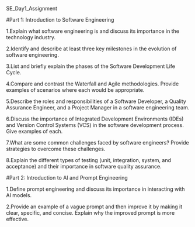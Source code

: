 SE_Day1_Assignment

#Part 1: Introduction to Software Engineering

1.Explain what software engineering is and discuss its importance in the technology industry. 

2.Identify and describe at least three key milestones in the evolution of software engineering.  

3.List and briefly explain the phases of the Software Development Life Cycle.

4.Compare and contrast the Waterfall and Agile methodologies. Provide examples of scenarios where each would be appropriate.

5.Describe the roles and responsibilities of a Software Developer, a Quality Assurance Engineer, and a Project Manager in a software engineering team.

6.Discuss the importance of Integrated Development Environments (IDEs) and Version Control Systems (VCS) in the software development process. Give examples of each.

7.What are some common challenges faced by software engineers? Provide strategies to overcome these challenges.

8.Explain the different types of testing (unit, integration, system, and acceptance) and their importance in software quality assurance.

#Part 2: Introduction to AI and Prompt Engineering

1.Define prompt engineering and discuss its importance in interacting with AI models.

2.Provide an example of a vague prompt and then improve it by making it clear, specific, and concise. Explain why the improved prompt is more effective.


